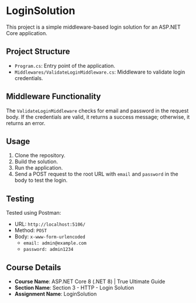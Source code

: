 # LoginSolution

This project is a simple middleware-based login solution for an ASP.NET Core application.

## Project Structure

- `Program.cs`: Entry point of the application.
- `Middlewares/ValidateLoginMiddleware.cs`: Middleware to validate login credentials.

## Middleware Functionality

The `ValidateLoginMiddleware` checks for email and password in the request body. If the credentials are valid, it returns a success message; otherwise, it returns an error.

## Usage

1. Clone the repository.
2. Build the solution.
3. Run the application.
4. Send a POST request to the root URL with `email` and `password` in the body to test the login.

## Testing

Tested using Postman:

- URL: `http://localhost:5106/`
- Method: `POST`
- Body: `x-www-form-urlencoded`
  - `email: admin@example.com`
  - `password: admin1234`

## Course Details

- **Course Name**: ASP.NET Core 8 (.NET 8) | True Ultimate Guide
- **Section Name**: Section 3 - HTTP - Login Solution
- **Assignment Name**: LoginSolution